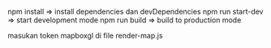 npm install => install dependencies dan devDependencies
npm run start-dev => start development mode
npm run build => build to production mode

masukan token mapboxgl di file render-map.js
